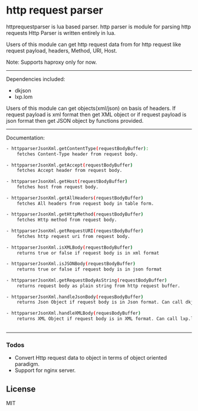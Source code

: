 # http request parser
httprequestparser is lua based parser. http parser is module for parsing http requests
Http Parser is written entirely in lua.

Users of this module can get http request data from for http request like request payload, headers, Method, URI, Host.

Note:
    Supports haproxy only for now.

----

Dependencies included:
- dkjson
- lxp.lom

Users of this module can get objects(xml/json) on basis of headers. 
If request payload is xml format then get XML object or if request payload is json format then get JSON object by functions provided.

----

Documentation:
```sh
- httpparserJsonXml.getContentType(requestBodyBuffer):
    fetches Content-Type header from request body.
    
- httpparserJsonXml.getAccept(requestBodyBuffer)
    fetches Accept header from request body.
    
- httpparserJsonXml.getHost(requestBodyBuffer)
    fetches host from request body.
    
- httpparserJsonXml.getAllHeaders(requestBodyBuffer)
    fetches All headers from request body in table form.
    
- httpparserJsonXml.getHttpMethod(requestBodyBuffer)
    fetches Http method from request body.
    
- httpparserJsonXml.getRequestURI(requestBodyBuffer)
    fetches http request uri from request body.
    
- httpparserJsonXml.isXMLBody(requestBodyBuffer)
    returns true or false if request body is in xml format
    
- httpparserJsonXml.isJSONBody(requestBodyBuffer)
    returns true or false if request body is in json format
    
- httpparserJsonXml.getRequestBodyAsString(requestBodyBuffer)
    returns request body as plain string from http request buffer.
    
- httpparserJsonXml.handleJsonBody(requesBodyBuffer)
    returns Json Object if request body is in Json format. Can call dkjson modules function on this object.
    
- httpparserJsonXml.handleXMLBody(requesBodyBuffer)
    returns XML Object if request body is in XML format. Can call lxp.lom modules function on this object.
    
```
----

### Todos

 - Convert Http request data to object in terms of object oriented paradigm.
 - Support for nginx server.
 
 
 License
----

MIT
